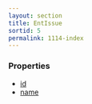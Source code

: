 ```yaml
---
layout: section
title: EntIssue
sortid: 5
permalink: 1114-index
---
```


### Properties

* [id](Properties/id.md)
* [name](Properties/name.md)